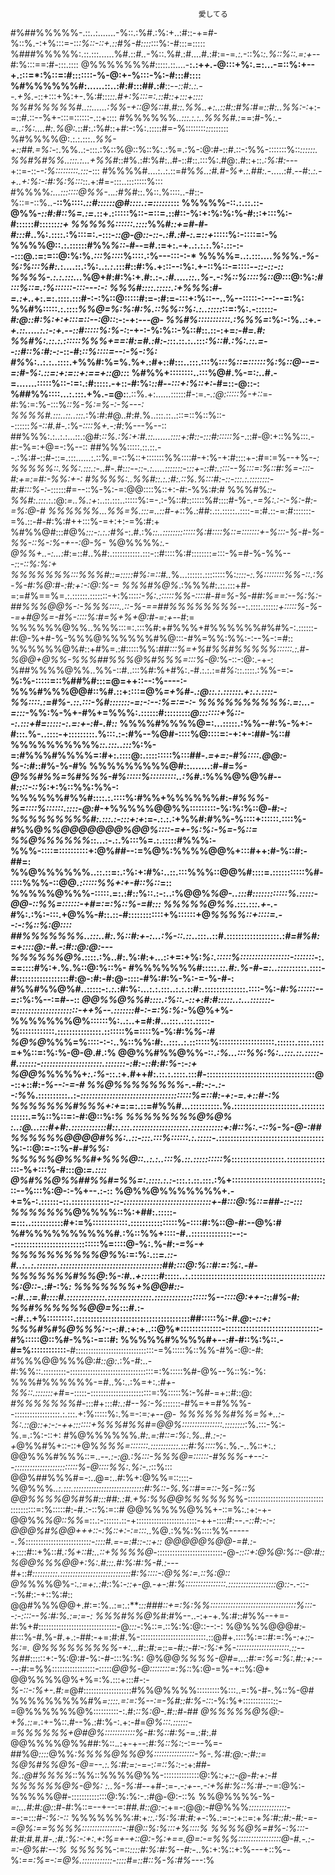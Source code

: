                                               愛してる
#%##%%%%%-.::..:.......-%::.:%#.:%:+..:#::-+=#-%::%.-:+%:::=-::*:%::-::+.::#%-#::::*:::%:-#:::=:::::
%###%%%%%:.::.:::......%#.::*#..*-%::.%#.:#....#.:#:=-=*.:.*-::%:*:.%::%::.=:+*--#:%:::==:#-:::.::::
@%%%%%%%#:::::.::....-**:.:+*+.-*@:::+%:.=:...-=::%:+--+.:::=*:%::=:#:::::::-%-@:+-%:::-%:-#:::#::::
%#%%%%%%#:......::..:#:#:::##.:#**::-*-::#:.:.--.+%.*-::+:::+%:+-.%:#:::*::.#+:%:::=:.::#::+:::+::::
%%#%%%%%#..::......:%%-+::@%::#.#::.%%..+:..::#::#%:#=::#:..%%:-:*+:-=::#.::--%+-:::=::::::-.::+::::
#%%%%%%*..:::.:.:..%%%#.:*==:#-%*:.-=..:%:....#:.%@:.*::#:.:%#::+#:-:%:.:::::#=-%::::::::*::*:::::::
%#%%%%@:.:.:.:::..*%%-+::##.=%:*-:.%%..:-:::.:%::%@::%::%:.:%=.:%-:@:#-::#.::-:%%-:::::::%::*::::::.
%%#%#%%..:::.:...+%%#*::#%.:#:%#:..#-::#::.:::%:.#@:.#::+::.*:%:#:*---+::=-::-*-:%:::::::::.:::-*:::
#%%%%#....:..:.::=#%*%..:#.#-%+.:.##:.-*.....:#.--#:.*:.-+..+:%:-:#:%:%:::*::.+:#=-:::..::::::::%:::
#%%%%*:...:::::::@%%-*..*.:#%*#::.%::.%::::..-#::-%::=-::%..-**::%::::.*::#::::::@#::::.:=::::::*:::
%%%%%-::.:.::.::-@%%-*::#:#::%=.:=*.::+.::::::%::-=::=.::#::-%:+:%:%:%-#:::+:::%:-#::::::#::::::*::+
%%%%%::::::.::::*%%#*::+=#-#-#:::#*..%:.::::.:%:::=:.-:::-*::@-@::-::-.:#.:#-:.=::+*:::::%:-::::=:-%
%%%%@::.:.::::::#%%*%::*-#--=#.:=+:.-+..:.:.:.%:.::-:--:::@.:=:=::@:%:%.*:::%:::*:%::::.:%---:::-:-*
%%%%=..:.:::....*%%*%.*-%-%:%:::%#:.*:....::.:%:..:*.:*.:::#::#:%.+:::--:%:.+-::%::-=::::*--::-::-::
%%%%-.:.:.:::...*%@+#:#:%:+.#:.:*-.:#.....::..%-.-:%::%::::%::@:*::@:%:*:#:::%::=.:%::::::-:::---:-:
%%%#::::.:::::.:+%%%*:*#-=.:+..*+:.=:.::::.:::#-:-:%::@:::::#:=-:#:=-:::+:%::--..%--:::::-:--:--=:%:
%%#%:::::.:.::::*%%@=%:%:#:%.::%%::%:.:..:::::*::=:%:.-:::::*:-#:@::#:%:+:+:::=::--:@::*:-:-+:-*--@-
%%#%:::::::::::.:%%%=*:%:-:%..:+*.-+.::.....:.:-:+.--::#:::::%:%-:*:-+-:-%:%::-%::#::.::-:+=*:-#=.#:
%%#%:.::.:.::::::%%%+==:#:=#.:#:-:*::.::.:..:::*:%::#.:%:.::.=--::#::%:#:-:*-::-#:*::%::::=--:-%-:%:
#%*%:..:.:..::::.+%%#:%=%.%+.:#+::#:::..:::.:::%:*::%::=::::::%:%::@--=-=:#-%:.::=:+:=::+:==+::@::*:
%#%%+::::::::..:::%@#.%-=:*:..*#.-=.......:::::%::-:=:.:#:::::.-+::-#:%:*::#--:::+:%::+:*-#=::-@::-:
%##%%::::...:.:::.+%.-=@:**:.::%.+:......::::::#-:=.-*.:@::::::%-+::*=-#:%:=:%-:::%*::%-%:=%-:-%---:
%%%%#.:::..::..:::.*:%:#:#@..#:#.%..:::.::..:::=::%::%::--::::::*%-::#.#-.*:%-*::::%+.-:#:*%---%--::
##%%%:.:..:.:...::.:@#:*::%.:%:+:#.::.......::::+:#::-:::#::::::%-*.::#-@:+::%%:::.-#:-%=:+@=-:%--::
##%%%:::::.::.::.--.:%:#*-*::#-::=.:::......:.::%.=-::%::+:::::::%%::::#-+:%-+:#::::+-:#=:=%--+%-*-:
%%%%%::.%%:.:::.:*-..#-.#:*::--::-.:.....:::::::*-:*::+-::#:.::::--%:::=:%::#:%=-:::-#:+=:=#:-%%:+-:
#%%%%:..%%#::.:.:#:.::%.%:::#:-::-:::.:.::::::::-#:#:::%-:*-::::::#=--::%-%:-=:@@::::%::+:-#:-%%:#:#
%%%#%*::-%%#:.:::*.:.:@:*=..%.:+*:..::.:::..:::::%:=-.:-%::#:::::::%#::::#-%-*.-=%:.:-:-%:-#:-=%:@-#
%%%%%%...%%=%.:::=..::#-+*::%.:##:.::.:::::..::::-=:#.::-=:#:::::::-=%.::-#-#:%:#++:::%-=+:+:-=%:#:+
%#%%@#:::#@%*:::-:.:.:#%-*:.#.:%*::..:::::::::::::%:#::::%::=:::::::+-%:::-%-#-%-%%-::%-:%-+--:@-%-*
%@%%%%*:.-@%%+..-:...:*#:=::#..%#:.:::::::::::.:::-::#::::%:#::::::::*=*:::-%=#-%-%%--*-:*:*-::%:%:+
%%%%%%%:::%%%#::=:::::#%:=::#..*%...::::::.::::::::%:*::::-:.%::::::::%%-::.:%-%-#:%@:#-:#:+:-:@:%-=
%%%#%@%*.:%%%#:.::.:::+#-=:=#%==%=.:.::::::.:::::::-+:%::::*:-%:.::::::%%-::::#-#=%-%-##:%==:--%:%:-
##%%%@@%-:-%%%::::..::-%-==##%%%%%%%%*--:.::::.:::::*:+:::::%-%--=+#@%=-#%-::::%:#=%+%+@:#-=:+-*-#:=
%%%%%%@%%..%%%:::=:.:::%#:+#%%%+#%%%%%%#%#%-:.::::::-#:@-%+#-%-%%%@%%%%%%#%@:::-#%=%%:%%:-:--%-:=#::
%%%%%%@%#::+#%=.:#:::::%%:*##:::%=+%#%%#%%%%%::::::.:.#-%@@+@%%-%%%##%%%@%#%%%=:::%-@:*%-::-:@:.-+-:
%##%%%%@%%..%%-::#..:::%#:%+#%:.-#.:.:.:=*#%:*::.::::.:%%-=:**-%:%-:::::=::%##%#:::=@=++::--:%----:-
%%%#%%%@@#::%#.::+::::=@%*=+%#-.:@::.:.::::::.+:.:.::::-%%::::.:=#%-.::.:::-%#:::::::-=:-:--:%=:=-:-
%%%%%%%%%%:.=:...-=:::*-%%:%-%+-#%+=%%%:.::::::#:::::::::*@:::::::+%::--:.:::+#=:::::-:.=:+-:#-.#::*
%%%%#%%%%@=:...:::::.:%%--#:%-%+:-#:::.%-..::::-+:::::::::.%:::.:-:#%--%@#-::::%@::::=:-+:+-:##-%::#
%%%%%%%%%%*::.:::..:::*%:%-=:#%%%#%%%%=:#+:.::::@:.:::::::::%:::##-.*=+=:-#%::::.@@:-%-:*:#::#%-%-#%
%%%%%%%%%@#::.......:#-#=*%-@%%#%%=%#%%%-#%:::::%:::::::::..:%*#.:%%%@%@%#--#*::::-::%*:+:%::%%:%%-:
%%%%%%#%%#::::.:.::::%:#%%+%%%%%%#:-*#%%%-%=::::%::::::.::::-@:#*-+%%%%%@@%%:::::::::-%:%:%::@*-#:-:
%%%%%%%%%#:.:::.:-:::+:+*:=-.:.:.:+%%#:#%%-%::::+::::::.::::%-#%%@*%%@@@@@@@%@@%::::-=+-%:%:-%=-%::=
%%@%%%%%%*::...:-.:.%:::%=.:.:::::#%%%:-%%%-::::=::::::::::+:@%##--:=%@%:%%%%@@%+:::#++:#-%::#:-##=:
%%@%%%%%%..::.::=:.:%:+:#%:..::.:::%%%::@@%#::::=.:::::::::::%#-::::%%%-::@@*.::::::%%+:+-#::%::*=::
%%%%%@%%%-:::::.=:.:#:*:*%::.:-:..:%@@%*%@-..:::#::::::::::::%.:::::-@@-::%%=::::::-+#=:=:%::%-=#:::
%%%%%@%%*.:::.::*:.+-.*-#%:.:%:-:::.+@%%-#::.::-#::::::::::::+%::::::+@*%%%%::+::::=.--:-:%::%:@::::
##%%%%%%%..:::..#:.%::#:+-:...:%-::.::*..:::..::#.::::::::::::::::::.:*#=#%#:=+::::@:-#.-:#::@:@:---
%%%%%%@%*.::::.:%..#:.%:#:+...::+=:+%:*%:.:::::%:::::::::::::::::-:::::::*-:.==::::#%:+.%.%::@:%::%-
#%%%%%%%#:::::.:*:.#:.%-#-=:..:::::*:::::.::::-#::::::::::::::::::#:@-:#:-#:@-::::-#%:#:%-%:-=-%-#-:
#%%#%%@%#..:::::-:.*:.*:#:%:...:.:.:::..:.:.::#:.::::::::::::::.::::-%:-*#:%::::::--=:*:%:%--:=#--::
*@@%%@%%#::::.:%::.-::+:#:#:::::..:...:::::::-=:::::::::::::::::::::-++%--.:::::::#-:-=:%:%:*-%@%+%-
%%%%%%%@%::::::%:..:..+=#:#...:::..:::.:::::-%::::::::::::.:::::::::::::::.:::::::%=::::%-%:#:%*%-:#
%@%@*%%%=%::::-:-:..%::%%:#:..:::..:.:::::::%:::::::::::::::::::.::::::.::::.::::=+%::=:%:%-@-@.#.:%
@@%%#%%@%%-::.*:%...:::%%:%:..:::.::.:::::-#.::::::-:::::::::::::::::::::.:::::::-:#:-::#:#:%-*:-*:+
%@@%*%%%%+*:.:%-*::.:+.#++#:.::.:.::::.:::#-:::::::::::::::::::::::::::::::::::::@-::+::#:*-%--:-=-#
%%@%%%%%%%%-.-#:-:-.:--:%*%.::::::::::..:-*::::::::::::::::::::::::::::::::::::::%=::#:-+:-=.+::#-:%
%%%%%%%#%%%+:+*=:=:.::=#%%#...::::::::::.%.::::::::::::::::::::::.::::::::::::::.=%::%::=:-#:@::%:*%
%%%%%%%%@%@% :..:@...:::#+#:.::::::::::::#::.:::.:::::::::::::::::::.:::::::::::+:#::%:.-::%-%-@-:##
%%%%%%@@@@#%%:..::-:::.:::%::::::.:.:::::-*.::::::::::::::::::::::::::::::::::::%:-::@:=-::%-#-*#%%:
%%%%%@%%%#+%%%@::..:.:..:::%.::.::::::::::%*::::::::::::::::::.::::::::::::::::-%+:::%-#:::@:*=.::::
@%#%%@%%##%%#=%%=:.::::.:.:*-:::.:.::.:::.:%+::::::::::::::::::::::::::::::::::--%:::%:@-:-%+--.:-::
%@%%@%%%%%%%+.-+=%-:.::::::-::.:::::::::::::*-::-::::::::::::::::::::::::::::::+-#:::@:%::=##-::-:::
%%%%%%*%@%%%%::%:+##:.:::::-=:::..:::::::::::#+:=%::::::::::::.::::::::::::::::%-::::#:%::@-#:--@%:#
%#%%%%%%%%%%#*.*:%::%%+::::-#..::::::::::::::--:--:::::::::::::::::::::::::::::%=::::@-%:.%-#:*-=%-+
%%%%%%%%%%@%*%:=:%:.::*=.::-#..:..:.:::::::.:::::::::::::::::::::::::::::::::::##::::@:%::#:=:%:.-#-
%%%%%%%#%%@*:*%-:#..+::*::::#:::::..:.::::::::::::::::::::::::::::::::::::::::::*::::%:@::*-.:#-:%*:
%%%%%%%+%@@#::--:#..:=.#::::#.:::::::::::::.:::::::::::::::.::::::::::::::::::%--::::@:++-:*::*#%-#:
%%#%%%%%%@@=%*:::#.:--:#.:.+%:::::::::.:::::::::::::::::::::::::::::::::::::::##:::::%:-#*.@*:-*::+:
%%%#%#%@%%%:-*:-:#.:+:+..::@%*::::::::::::::-::::::::::::::::::::::::::::::::-#%:::::@::%#-%%:-=::#:
%%%%%#%%%%#+--:#-#::%:%::.-#=%::::::::::::**-#:::::::::::::::::::::::::::::::-=%:::::%::%%-#%-:@:-#:
#%%%@@%%%@:#*::@:*.:%-#:..-#:%%::.:::::::::-:::::::::::::::::::::::::::::::::=:%:::::%#-@%--%::%:-%:
%%%#%%%%%%-=#..%:..:%=+:.:*#+-%%::.:::::::+#*=-:::::-::::::::::::::::::::::::=:%:::::%:-%#-=+::#::@:
*#%%%%%%%#*-:::#+:::*#:.:#--%:-%*:::::::-#%=+=#%%%--::::::::::::::::::.:.:::.+:%:::::%:.%=-:=*:+--@-
%%%%%%#%%=%+..:-%:.::@::+:*-*:-++:::::::+%%%#%%#=@@%::::::::::::::::.::::::::*:%.:::-%:-%.=.:%:-::+:
#%@%%%%%%.*#:.=:#::=:%:.%..#.:-:-+*@%%#%+::-::+@%*%%%=:::::::.:::::::::::.:::#:%::::*%:.%.-..%::+:.:
@@%%%#%%%::=..*--.:-:@.:%:::-%%%@=::::::-#%%%-+--:--:::::::::::::::::::::::::%-@::::%%:.%:-.:*::%:::
@@%##%%%#=-:..@=:..#:%+:@%%=::::::-%@%%%*..:.:::.::::::::::::::::::::::::::::#:%::-%.%::#==::-%-%::%
@@%%%%@%#%#:::##:.:#.+%:%%@@%%%%%%*%-::::::::::::::::::::::::::::::::::::::::=:%:::::#:-#.:-::%:=::#
@@%%%%%@%%+-::=%:.:+:-+-@@%%*%@::%%*=::.:-::::::.::-+:::::::::::::::::::.::::-++-::::#:--.-*::#:-:-:
@@@%#%@@+++::-:%::+:-:=:::*..%@.:%%:%::::%%------.*%*:::::::::::::::::::::::::*:-::::#.=-=:#::-::+::
@@@@@%@@-=#.:*-+::*:*:#::+%::*#.:%+::#:..::+%%%%@*-::::::::::::::::::::::::::-@-*::::+:@%@:%::-@:#::
%@@%%%@@+:%:.#:::.#:%:#:%-#.:-*--#+::#*::::::::::.::::::::::::::::::::::::::::#:%::::-:@%%:=.::%:@::
@%*%%%@%-:*.:=+:.:#:*:%:*-::+-@.-+-:#:%::::::::::::::::.:::::::::::::::::::@::-.*-::--:%#::-+::%:#::
@@#%%%@@+.#:=:%..:=:.:**:*::###::+=:%:%%::::::::::::::::::::::::::::::::::%:::--:-::::--%:#:%.:=:=-:
%%%#%%@%*#:#%--..-:+-+.%:#::#%%--+=-#:%+#:::::::::::::::::::::::::::::::-@*:::-*:%::=.::%:%:@::--:-:
%@%%%@@@#*:*-#:::%-#.%-#.+.:-##:-+=:#:#.%-::::::::::::::::::::::::::.::@#+.::::%:=::#:=:%-*:+::-%:=.
@%%%%%%%%%-+:*...#:*:#:=*::=-#*::-#:-:%:+%-:::::::::::::::::::::.::--%##*::::::+:-%:@:#-%:-#-:::%:%:
@%@@*%%%%-@#=...:#:=:%=:%:.#::+:--*--:#:=%%:::::::::::::::::-:::::*@@%-@::::::::=:%:*:%:@-=%-+::%:@+
@@%%%%@%+%=:%.:::+:::*#-*:-*%-::-:%+-.#:=*@#:::::::::::::::::::#%%@%%%%:::::::::%:::..=:%-#-.%::%-@#
%%%%%%%%%#%*=::::.=:=:%--:=-%#::#:%-::*:-%:%+::::::::::::::-=@%%%%%%@%::::::::::-:.#:*::%:@-.#::#-##
@%%%%%@%@:-+%.::=.*:+-%::.#--%.:#:%-:.+:-#=*@%:::.::::::-=%%%%%%+@#@%::::::::::::%-#:%::#:%-*=.:#:.#
@@%%%%@%%##:%::.*.*:+-+--:*#:%::%:*:-:=--%=-##%@*::::*@%%*:%%%%@%%@%::::::::::::::::-%-.%:#:@:-:#::=
%@%#%%@%-@=--.:.%:#:=:*-=-:*:=::%:*:-:+:*##-%.:@#%%%%*::%%::%%%%@%%-::::::::::::::@:%:*:+::-@-#:+:-#
%%%%%%@%-@%: :..%-%:#-*-+#-:=-.-*:+--.-:+%#:%::%:#-:*-=:@%:-%%%%%@#-::::::::::::::@:%:%:-.:#@-@:-::%
%%@%%%%-%-*=:...#:#:@:*:#-#:%::=--+--:=:*##.#::@:-*:+=-:@@:-#@%%%*:::::::::::::::-=-*:=::*:#-:%:-::*
%%%%%%%:#:+*::.:%:%:#:#:+-*:%.:=:-:+::=:+*%:#::#:-#:-=-=@%:==%%%%::::::::::::::::-:#@::%:%:::+%::::%
%%%%@%=#%-:%:::-#:#:#.#.#-.:#.:%:-:+:.+:%=+-+::@:-%:+==.@=:-=%%%:::::::::::::::::@-#.-.:-=:-@%#:--:%
%%%%*%-:=::*::::#:%:#:%--#:-*..%:+:%::+:%---+::%--%:*==:%=-:=@%.::::::::::::-::::#=::#::%-%:#%*---:%

